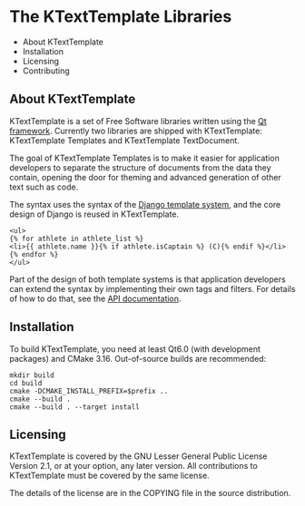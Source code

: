 
The KTextTemplate Libraries
===========================

* About KTextTemplate
* Installation
* Licensing
* Contributing

About KTextTemplate
-------------------

KTextTemplate is a set of Free Software libraries written using the [Qt framework](http://code.qt.io).
Currently two libraries are shipped with KTextTemplate: KTextTemplate Templates and KTextTemplate
TextDocument.

The goal of KTextTemplate Templates is to make it easier for application developers to
separate the structure of documents from the data they contain, opening the door
for theming and advanced generation of other text such as code.

The syntax uses the syntax of the [Django template system](https://docs.djangoproject.com/en/1.9/ref/templates/language/), and
the core design of Django is reused in KTextTemplate.

    <ul>
    {% for athlete in athlete_list %}
    <li>{{ athlete.name }}{% if athlete.isCaptain %} (C){% endif %}</li>
    {% endfor %}
    </ul>

Part of the design of both template systems is that application developers can
extend the syntax by implementing their own tags and filters. For details of how
to do that, see the [API documentation](http://www.kde.org/apidox/extension.html).

Installation
------------

To build KTextTemplate, you need at least Qt6.0 (with development packages) and CMake 3.16.
Out-of-source builds are recommended:

    mkdir build
    cd build
    cmake -DCMAKE_INSTALL_PREFIX=$prefix ..
    cmake --build .
    cmake --build . --target install

Licensing
---------

KTextTemplate is covered by the GNU Lesser General Public License Version 2.1, or
at your option, any later version. All contributions to KTextTemplate must be
covered by the same license.

The details of the license are in the COPYING file in the source distribution.
